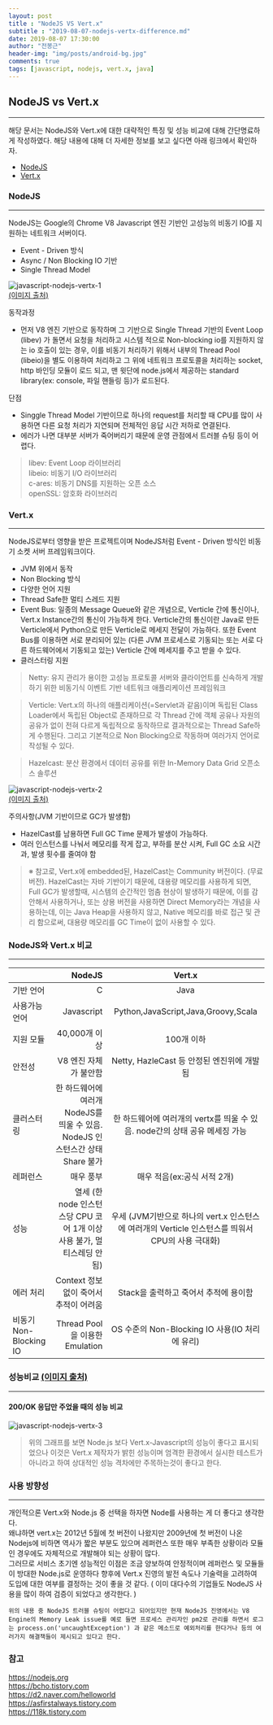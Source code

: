 ```yaml
---
layout: post
title : "NodeJS VS Vert.x"
subtitle : "2019-08-07-nodejs-vertx-difference.md"
date: 2019-08-07 17:30:00
author: "전봉근"
header-img: "img/posts/android-bg.jpg"
comments: true
tags: [javascript, nodejs, vert.x, java]
---
```



## NodeJS vs Vert.x
----------------------------------------------------------------
해당 문서는 NodeJS와 Vert.x에 대한 대략적인 특징 및 성능 비교에 대해 간단명료하게 작성하였다. 해당 내용에 대해 더 자세한 정보를 보고 싶다면 아래 링크에서 확인하자.
- [NodeJS](https://nodejs.org/ko)
- [Vert.x](http://vertx.io)


### NodeJS
----------------------------------------------------------------
NodeJS는 Google의 Chrome V8 Javascript 엔진 기반인 고성능의 비동기 IO를 지원하는 네트워크 서버이다. 
- Event - Driven 방식
- Async / Non Blocking IO 기반
- Single Thread Model

![javascript-nodejs-vertx-1](/img/posts/javascript/nodejs/javascript-nodejs-vertx-1.png)  
[(이미지 출처)](https://bcho.tistory.com/)

동작과정
  - 먼저 V8 엔진 기반으로 동작하며 그 기반으로 Single Thread 기반의 Event Loop (libev) 가 돌면서 요청을 처리하고 시스템 적으로 Non-blocking io를 지원하지 않는 io 호출이 있는 경우, 이를 비동기 처리하기 위해서 내부의 Thread Pool (libeio)을 별도
이용하여 처리하고 그 위에 네트워크 프로토콜을 처리하는 socket, http 바인딩 모듈이 로드 되고, 맨 윗단에 node.js에서 제공하는 standard library(ex: console, 파일 핸들링 등)가 로드된다.

단점
  - Singgle Thread Model 기반이므로 하나의 request를 처리할 때 CPU를 많이 사용하면 다른 요청 처리가 지연되며 전체적인 응답 시간 저하로 연결된다.
  - 에러가 나면 대부분 서버가 죽어버리기 때문에 운영 관점에서 트러블 슈팅 등이 어렵다.

> libev: Event Loop 라이브러리  
> libeio: 비동기 I/O 라이브러리  
> c-ares: 비동기 DNS를 지원하는 오픈 소스  
> openSSL: 암호화 라이브러리  

### Vert.x
----------------------------------------------------------------
NodeJS로부터 영향을 받은 프로젝트이며 NodeJS처럼 Event - Driven 방식인 비동기 소켓 서버 프레임워크이다. 
- JVM 위에서 동작
- Non Blocking 방식
- 다양한 언어 지원
- Thread Safe한 멀티 스레드 지원
- Event Bus: 일종의 Message Queue와 같은 개념으로, Verticle 간에 통신이나, Vert.x Instance간의 통신이 가능하게 한다.
Verticle간의 통신이란 Java로 만든 Verticle에서 Python으로 만든 Verticle로 메세지 전달이 가능하다. 
또한 Event Bus를 이용하면 서로 분리되어 있는 (다른 JVM 프로세스로 기동되는 또는 서로 다른 하드웨어에서 기동되고 있는) 
Verticle 간에 메세지를 주고 받을 수 있다.
- 클러스터링 지원

> Netty: 유지 관리가 용이한 고성능 프로토콜 서버와 클라이언트를 신속하게 개발하기 위한 비동기식 이벤트 기반 네트워크 애플리케이션 프레임워크

> Verticle: Vert.x의 하나의 애플리케이션(=Servlet과 같음)이며 독립된 Class Loader에서 독립된 Object로 존재하므로 
각 Thread 간에 객체 공유나 자원의 공유가 없이 전혀 다르게 독립적으로 동작하므로 결과적으로는 Thread Safe하게 수행된다. 그리고 기본적으로 Non Blocking으로 작동하며 여러가지 언어로 작성될 수 있다.

> Hazelcast: 분산 환경에서 데이터 공유를 위한 In-Memory Data Grid 오픈소스 솔루션

![javascript-nodejs-vertx-2](/img/posts/javascript/nodejs/javascript-nodejs-vertx-2.png)  
[(이미지 출처)](https://www.javacodegeeks.com/2012/07/osgi-case-study-modular-vertx.html)

주의사항(JVM 기반이므로 GC가 발생함)
- HazelCast를 남용하면 Full GC Time 문제가 발생이 가능하다.
- 여러 인스턴스를 나눠서 메모리를 작게 잡고, 부하를 분산 시켜, Full GC 소요 시간과, 발생 횟수를 줄여야 함
> ※ 참고로, Vert.x에 embedded된, HazelCast는 Community 버전이다. (무료 버전). HazelCast는 자바 기반이기 때문에, 대용량 메모리를 사용하게 되면, Full GC가 발생할때, 시스템의 순간적인 멈춤 현상이 발생하기 때문에, 이를 감안해서 사용하거나, 또는 상용 버전을 사용하면 Direct Memory라는 개념을 사용하는데, 이는 Java Heap을 사용하지 않고, Native 메모리를 바로 접근 및 관리 함으로써, 대용량 메모리를 GC Time이 없이 사용할 수 있다.

### NodeJS와 Vert.x 비교
----------------------------------------------------------------
|                      | NodeJS               | Vert.x          |
| :------------------- | -------------------: |:---------------:|
| 기반 언어 | C | Java |
| 사용가능 언어 | Javascript | Python,JavaScript,Java,Groovy,Scala |
| 지원 모듈 | 40,000개 이상 | 100개 이하 |
| 안전성 | V8 엔진 자체가 불안함 | Netty, HazleCast 등 안정된 엔진위에 개발됨 |
| 클러스터링 | 한 하드웨어에 여러개 NodeJS를 띄울 수 있음. NodeJS 인스턴스간 상태 Share 불가 | 한 하드웨어에 여러개의 vertx를 띄울 수 있음. node간의 상태 공유 메세징 가능 |
| 레퍼런스 | 매우 풍부 | 매우 적음(ex:공식 서적 2개) |
| 성능 | 열세 (한 node 인스턴스당 CPU 코어 1개 이상 사용 불가, 멀티스레딩 안됨) | 우세 (JVM기반으로 하나의 vert.x 인스턴스에 여러개의 Verticle 인스턴스를 띄워서 CPU의 사용 극대화) |
| 에러 처리 | Context 정보 없이 죽어서 추적이 어려움 | Stack을 출력하고 죽어서 추적에 용이함 |
| 비동기 Non-Blocking IO | Thread Pool을 이용한 Emulation | OS 수준의 Non-Blocking IO 사용(IO 처리에 유리) |


### 성능비교 [(이미지 출처)](https://vertxproject.wordpress.com/2012/05/09/vert-x-vs-node-js-simple-http-benchmarks/)
----------------------------------------------------------------

#### 200/OK 응답만 주었을 때의 성능 비교
![javascript-nodejs-vertx-3](/img/posts/javascript/nodejs/javascript-nodejs-vertx-3.png)

> 위의 그래프를 보면 Node.js 보다 Vert.x-Javascript의 성능이 좋다고 표시되었으나 이것은 Vert.x 제작자가 밝힌 성능이며 엄격한 환경에서 실시한 테스트가 아니라고 하여 상대적인 성능 격차에만 주목하는것이 좋다고 한다. 


### 사용 방향성
----------------------------------------------------------------
개인적으론 Vert.x와 Node.js 중 선택을 하자면 Node를 사용하는 게 더 좋다고 생각한다.   
왜냐하면 vert.x는 2012년 5월에 첫 버전이 나왔지만 2009년에 첫 버전이 나온 Nodejs에 비하면 역사가 짧은 부분도 있으며 레퍼런스 또한 매우 부족한 상황이라 모듈인 경우에도 자체적으로 개발해야 되는 상황이 많다.   
그러므로 서비스 초기엔 성능적인 이점은 조금 양보하여 안정적이며 레퍼런스 및 모듈들이 방대한 Node.js로 운영하다 향후에 Vert.x 진영의 발전 속도나 기술력을 고려하여 도입에 대한 여부를 결정하는 것이 좋을 것 같다. ( 이미 대다수의 기업들도 NodeJS 사용을 많이 하여 검증이 되었다고 생각한다. )

`위의 내용 중 NodeJS 트러블 슈팅이 어렵다고 되어있지만 현재 NodeJS 진영에서는 V8 Engine의 Memory Leak issue를 예로 들면 프로세스 관리자인 pm2로 관리를 하면서 로그는 process.on('uncaughtException') 과 같은 메소드로 예외처리를 한다거나 등의 여러가지 해결책들이 제시되고 있다고 한다.`


### 참고  
https://nodejs.org  
https://bcho.tistory.com  
https://d2.naver.com/helloworld  
https://asfirstalways.tistory.com  
https://118k.tistory.com  
